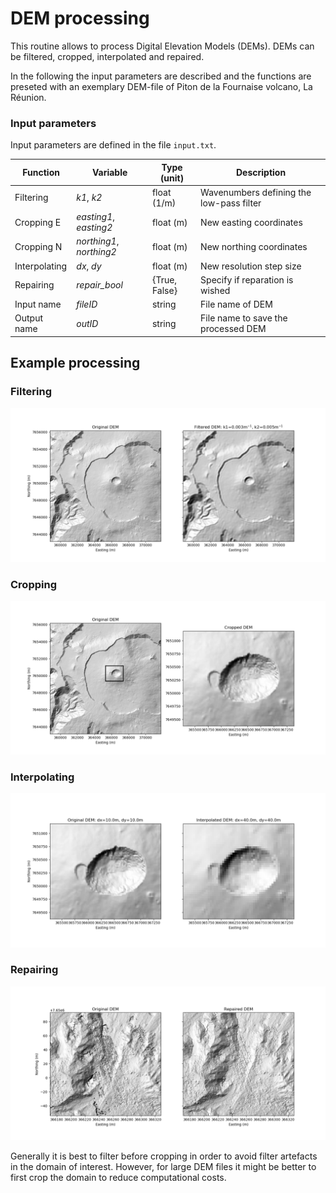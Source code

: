 # DEM processing

This routine allows to process Digital Elevation Models (DEMs).
DEMs can be filtered, cropped, interpolated and repaired.

In the following the input parameters are described and the functions are preseted with an exemplary DEM-file of Piton de la Fournaise volcano, La Réunion.

### Input parameters

Input parameters are defined in the file `input.txt`.

| Function      | Variable     | Type (unit) | Description  |
| ------------- |---------------|-------| ----------|
| Filtering     | *k1*, *k2*    | float (1/m) | Wavenumbers defining the low-pass filter |
| Cropping E    | *easting1*, *easting2*   | float (m) | New easting coordinates |
| Cropping N    | *northing1*, *northing2* | float (m) | New northing coordinates |
| Interpolating | *dx*, *dy*    |float (m) | New resolution step size |
| Repairing     | *repair_bool* |{True, False} | Specify if reparation is wished |
| Input name    | *fileID*      |string | File name of DEM |
| Output name   | *outID*       |string | File name to save the processed DEM  |


## Example processing

### Filtering 
![Filtered DEM](images/filteredDEM.png)

### Cropping
![Cropped DEM](images/croppedDEM.png)

### Interpolating
![Interpolated DEM](images/interpolatedDEM.png)

### Repairing
![Repaired DEM](images/repairedDEM.png)

Generally it is best to filter before cropping in order to avoid filter artefacts in the domain of interest. However, for large DEM files it might be better to first crop the domain to reduce computational costs. 
